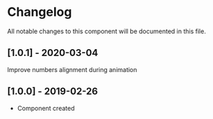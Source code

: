# Changelog
All notable changes to this component will be documented in this file.

## [1.0.1] - 2020-03-04
Improve numbers alignment during animation

## [1.0.0] - 2019-02-26
- Component created
